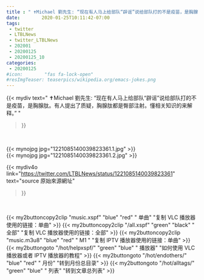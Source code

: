 ```yaml
---
title : " ✝️Michael 劉先生: “现在有人马上给部队“辟谣”说给部队打的不是疫苗，是胸腺肽。有人提出了质疑，胸腺肽都是臀部注射。懂相关知识的来解释。”  "
date:        2020-01-25T10:11:42-07:00
tags:
 - twitter
 - LTBLNews
 - twitter_LTBLNews
 - 202001
 - 20200125
 - 20200125_10
categories:
 - 20200125
#icon:        "fas fa-lock-open"
#resImgTeaser: teaserpics/wikipedia.org/emacs-jokes.png
---
```


{{< mydiv text=" ✝️Michael 劉先生: “现在有人马上给部队“辟谣”说给部队打的不是疫苗，是胸腺肽。有人提出了质疑，胸腺肽都是臀部注射。懂相关知识的来解释。”  "
>}}
<br>


 {{< mynojpg jpg="1221085140039823361.1.jpg" >}}<br>  {{< mynojpg jpg="1221085140039823361.2.jpg" >}}<br> 



{{< mydiv4o link="https://twitter.com/LTBLNews/status/1221085140039823361"
text="source 原始來源網址"
>}}


<br>




{{< my2buttoncopy2clip "music.xspf"        "blue"   "red"    " 单曲"  "复制 VLC 播放器使用的链接：单曲" >}} {{< my2buttoncopy2clip "/all.xspf"         "green"  "black"  " 全部"  "复制 VLC 播放器使用的链接：全部" >}} {{< my2buttoncopy2clip "music.m3u8"        "blue"   "red"    " M1 "    "复制 IPTV 播放器使用的链接：单曲" >}} {{< my2buttongoto      "/hot/helpxspf/"    "green"  "blue"   " 播放器" "如何使用 VLC 播放器或者 IPTV 播放器的教程" >}} {{< my2buttongoto      "/hot/endothers/"   "blue"   "red"    " 月份"   "转到月份总目录" >}} {{< my2buttongoto      "/hot/alltags/"     "green"  "blue"   " 列表"   "转到文章总列表" >}} 
